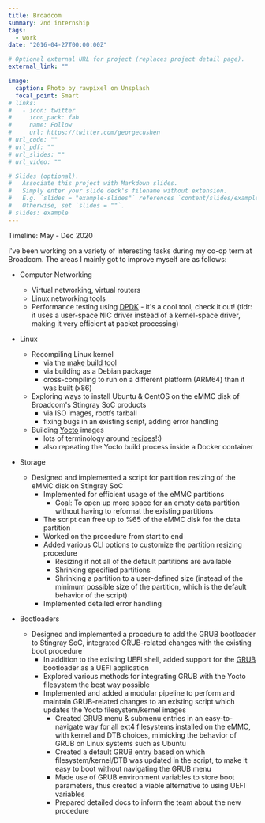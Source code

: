 ```yaml
---
title: Broadcom
summary: 2nd internship
tags:
  - work
date: "2016-04-27T00:00:00Z"

# Optional external URL for project (replaces project detail page).
external_link: ""

image:
  caption: Photo by rawpixel on Unsplash
  focal_point: Smart
# links:
#   - icon: twitter
#     icon_pack: fab
#     name: Follow
#     url: https://twitter.com/georgecushen
# url_code: ""
# url_pdf: ""
# url_slides: ""
# url_video: ""

# Slides (optional).
#   Associate this project with Markdown slides.
#   Simply enter your slide deck's filename without extension.
#   E.g. `slides = "example-slides"` references `content/slides/example-slides.md`.
#   Otherwise, set `slides = ""`.
# slides: example
---
```


Timeline: May - Dec 2020

I've been working on a variety of interesting tasks during my co-op term at Broadcom. The areas I mainly got to improve myself are as follows:

- Computer Networking

  - Virtual networking, virtual routers
  - Linux networking tools
  - Performance testing using [DPDK](https://www.dpdk.org) - it's a cool tool, check it out! (tldr: it uses a user-space NIC driver instead of a kernel-space driver, making it very efficient at packet processing)

- Linux

  - Recompiling Linux kernel
    - via the [make build tool](<https://en.wikipedia.org/wiki/Make_(software)#:~:text=In%20software%20development%2C%20Make%20is,to%20derive%20the%20target%20program.>)
    - via building as a Debian package
    - cross-compiling to run on a different platform (ARM64) than it was built (x86)
  - Exploring ways to install Ubuntu & CentOS on the eMMC disk of Broadcom's Stingray SoC products
    - via ISO images, rootfs tarball
    - fixing bugs in an existing script, adding error handling
  - Building [Yocto](https://en.wikipedia.org/wiki/Yocto_Project) images
    - lots of terminology around [recipes](https://wiki.yoctoproject.org/wiki/Building_your_own_recipes_from_first_principles)!:)
    - also repeating the Yocto build process inside a Docker container

- Storage

  - Designed and implemented a script for partition resizing of the eMMC disk on Stingray SoC
    - Implemented for efficient usage of the eMMC partitions
      - Goal: To open up more space for an empty data partition without having to reformat the existing partitions
    - The script can free up to %65 of the eMMC disk for the data partition
    - Worked on the procedure from start to end
    - Added various CLI options to customize the partition resizing procedure
      - Resizing if not all of the default partitions are available
      - Shrinking specified partitions
      - Shrinking a partition to a user-defined size (instead of the minimum possible size of the partition, which is the default behavior of the script)
    - Implemented detailed error handling

- Bootloaders
  - Designed and implemented a procedure to add the GRUB bootloader to Stingray SoC, integrated GRUB-related changes with the existing boot procedure
    - In addition to the existing UEFI shell, added support for the [GRUB](https://en.wikipedia.org/wiki/GNU_GRUB) bootloader as a UEFI application
    - Explored various methods for integrating GRUB with the Yocto filesystem the best way possible
    - Implemented and added a modular pipeline to perform and maintain GRUB-related changes to an existing script which updates the Yocto filesystem/kernel images
      - Created GRUB menu & submenu entries in an easy-to-navigate way for all ext4 filesystems installed on the eMMC, with kernel and DTB choices, mimicking the behavior of GRUB on Linux systems such as Ubuntu
      - Created a default GRUB entry based on which filesystem/kernel/DTB was updated in the script, to make it easy to boot without navigating the GRUB menu
      - Made use of GRUB environment variables to store boot parameters, thus created a viable alternative to using UEFI variables
      - Prepared detailed docs to inform the team about the new procedure
